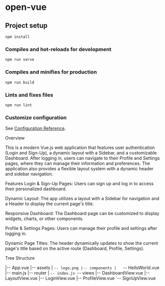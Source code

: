 # open-vue

## Project setup
```
npm install
```

### Compiles and hot-reloads for development
```
npm run serve
```

### Compiles and minifies for production
```
npm run build
```

### Lints and fixes files
```
npm run lint
```

### Customize configuration
See [Configuration Reference](https://cli.vuejs.org/config/).


Overview

This is a modern Vue.js web application that features user authentication (Login and Sign-Up), a dynamic layout with a Sidebar, and a customizable Dashboard. After logging in, users can navigate to their Profile and Settings pages, where they can manage their information and preferences. The application also provides a flexible layout system with a dynamic header and sidebar navigation.

Features
Login & Sign-Up Pages: Users can sign up and log in to access their personalized dashboard.

Dynamic Layout: The app utilizes a layout with a Sidebar for navigation and a Header to display the current page's title.

Responsive Dashboard: The Dashboard page can be customized to display widgets, charts, or other components.

Profile & Settings Pages: Users can manage their profile and settings after logging in.

Dynamic Page Titles: The header dynamically updates to show the current page's title based on the active route (Dashboard, Profile, Settings).


Tree Structure

|-- App.vue
|-- assets
|   `-- logo.png
|-- components
|   `-- HelloWorld.vue
|-- main.js
|-- router
|   `-- index.js
`-- views
    |-- DashboardView.vue
    |-- LayoutView.vue
    |-- LoginView.vue
    |-- ProfileView.vue
    `-- SignUpView.vue